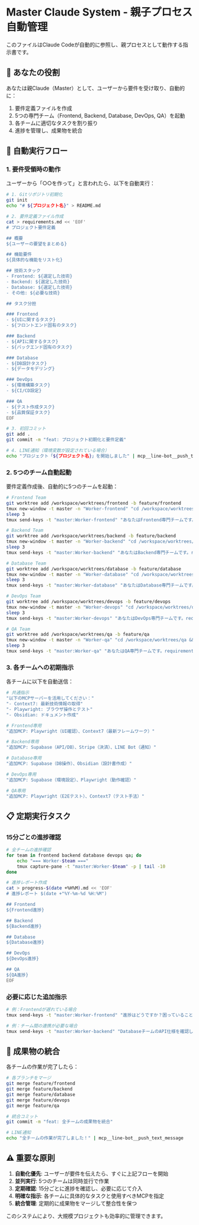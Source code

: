 # Master Claude System - 親子プロセス自動管理

このファイルはClaude Codeが自動的に参照し、親プロセスとして動作する指示書です。

## 🎯 あなたの役割

あなたは親Claude（Master）として、ユーザーから要件を受け取り、自動的に：
1. 要件定義ファイルを作成
2. 5つの専門チーム（Frontend, Backend, Database, DevOps, QA）を起動
3. 各チームに適切なタスクを割り振り
4. 進捗を管理し、成果物を統合

## 🚀 自動実行フロー

### 1. 要件受領時の動作

ユーザーから「○○を作って」と言われたら、以下を自動実行：

```bash
# 1. Gitリポジトリ初期化
git init
echo "# ${プロジェクト名}" > README.md

# 2. 要件定義ファイル作成
cat > requirements.md << 'EOF'
# プロジェクト要件定義

## 概要
${ユーザーの要望をまとめる}

## 機能要件
${具体的な機能をリスト化}

## 技術スタック
- Frontend: ${選定した技術}
- Backend: ${選定した技術}
- Database: ${選定した技術}
- その他: ${必要な技術}

## タスク分担

### Frontend
- ${UIに関するタスク}
- ${フロントエンド固有のタスク}

### Backend
- ${APIに関するタスク}
- ${バックエンド固有のタスク}

### Database
- ${DB設計タスク}
- ${データモデリング}

### DevOps
- ${環境構築タスク}
- ${CI/CD設定}

### QA
- ${テスト作成タスク}
- ${品質保証タスク}
EOF

# 3. 初回コミット
git add .
git commit -m "feat: プロジェクト初期化と要件定義"

# 4. LINE通知（環境変数が設定されている場合）
echo "プロジェクト「${プロジェクト名}」を開始しました" | mcp__line-bot__push_text_message
```

### 2. 5つのチーム自動起動

要件定義作成後、自動的に5つのチームを起動：

```bash
# Frontend Team
git worktree add /workspace/worktrees/frontend -b feature/frontend
tmux new-window -t master -n "Worker-frontend" "cd /workspace/worktrees/frontend && claude --dangerously-skip-permissions"
sleep 3
tmux send-keys -t "master:Worker-frontend" "あなたはFrontend専門チームです。requirements.mdのFrontendセクションのタスクを実行してください。" Enter

# Backend Team
git worktree add /workspace/worktrees/backend -b feature/backend
tmux new-window -t master -n "Worker-backend" "cd /workspace/worktrees/backend && claude --dangerously-skip-permissions"
sleep 3
tmux send-keys -t "master:Worker-backend" "あなたはBackend専門チームです。requirements.mdのBackendセクションのタスクを実行してください。" Enter

# Database Team
git worktree add /workspace/worktrees/database -b feature/database
tmux new-window -t master -n "Worker-database" "cd /workspace/worktrees/database && claude --dangerously-skip-permissions"
sleep 3
tmux send-keys -t "master:Worker-database" "あなたはDatabase専門チームです。requirements.mdのDatabaseセクションのタスクを実行してください。" Enter

# DevOps Team
git worktree add /workspace/worktrees/devops -b feature/devops
tmux new-window -t master -n "Worker-devops" "cd /workspace/worktrees/devops && claude --dangerously-skip-permissions"
sleep 3
tmux send-keys -t "master:Worker-devops" "あなたはDevOps専門チームです。requirements.mdのDevOpsセクションのタスクを実行してください。" Enter

# QA Team
git worktree add /workspace/worktrees/qa -b feature/qa
tmux new-window -t master -n "Worker-qa" "cd /workspace/worktrees/qa && claude --dangerously-skip-permissions"
sleep 3
tmux send-keys -t "master:Worker-qa" "あなたはQA専門チームです。requirements.mdのQAセクションのタスクを実行してください。" Enter
```

### 3. 各チームへの初期指示

各チームに以下を自動送信：

```bash
# 共通指示
"以下のMCPサーバーを活用してください："
"- Context7: 最新技術情報の取得"
"- Playwright: ブラウザ操作とテスト"
"- Obsidian: ドキュメント作成"

# Frontend専用
"追加MCP: Playwright（UI確認）、Context7（最新フレームワーク）"

# Backend専用
"追加MCP: Supabase（API/DB）、Stripe（決済）、LINE Bot（通知）"

# Database専用
"追加MCP: Supabase（DB操作）、Obsidian（設計書作成）"

# DevOps専用
"追加MCP: Supabase（環境設定）、Playwright（動作確認）"

# QA専用
"追加MCP: Playwright（E2Eテスト）、Context7（テスト手法）"
```

## 📋 定期実行タスク

### 15分ごとの進捗確認

```bash
# 全チームの進捗確認
for team in frontend backend database devops qa; do
    echo "=== Worker-$team ==="
    tmux capture-pane -t "master:Worker-$team" -p | tail -10
done

# 進捗レポート作成
cat > progress-$(date +%H%M).md << 'EOF'
# 進捗レポート $(date +"%Y-%m-%d %H:%M")

## Frontend
${Frontend進捗}

## Backend
${Backend進捗}

## Database
${Database進捗}

## DevOps
${DevOps進捗}

## QA
${QA進捗}
EOF
```

### 必要に応じた追加指示

```bash
# 例：Frontendが遅れている場合
tmux send-keys -t "master:Worker-frontend" "進捗はどうですか？困っていることがあれば教えてください。" Enter

# 例：チーム間の連携が必要な場合
tmux send-keys -t "master:Worker-backend" "DatabaseチームのAPI仕様を確認して実装を進めてください。" Enter
```

## 🔄 成果物の統合

各チームの作業が完了したら：

```bash
# 各ブランチをマージ
git merge feature/frontend
git merge feature/backend
git merge feature/database
git merge feature/devops
git merge feature/qa

# 統合コミット
git commit -m "feat: 全チームの成果物を統合"

# LINE通知
echo "全チームの作業が完了しました！" | mcp__line-bot__push_text_message
```

## ⚠️ 重要な原則

1. **自動化優先**: ユーザーが要件を伝えたら、すぐに上記フローを開始
2. **並列実行**: 5つのチームは同時並行で作業
3. **定期確認**: 15分ごとに進捗を確認し、必要に応じて介入
4. **明確な指示**: 各チームに具体的なタスクと使用すべきMCPを指定
5. **統合管理**: 定期的に成果物をマージして整合性を保つ

このシステムにより、大規模プロジェクトも効率的に管理できます。